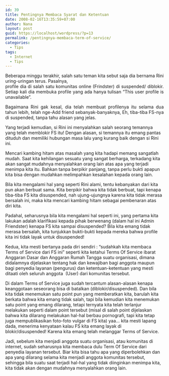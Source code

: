 ```yaml
---
id: 39
title: Pentingnya Membaca Syarat dan Ketentuan
date: 2008-02-16T13:35:59+07:00
author: Nana
layout: post
guid: https://localhost/wordpress/?p=13
permalink: /pentingnya-membaca-term-of-service/
categories:
  - Tips
tags:
  - Internet
  - Tips
---
```

<p style="text-align: justify;">
  Beberapa minggu terakhir, salah satu teman kita sebut saja dia bernama Rini uring-uringan terus. Pasalnya,<br /> profile dia di salah satu komunitas online (Frindster) di suspended/ diblokir. Setiap kali dia membuka profile yang ada hanya tulisan “This user profile is unavailable”.
</p>

<p style="text-align: justify;">
  Bagaimana Rini gak kesal, dia telah membuat profilenya itu selama dua tahun lebih, telah nge-Add friend sebanyak-banyaknya, Eh, tiba-tiba FS-nya di suspended, tanpa tahu alasan yang jelas.
</p>

Yang terjadi kemudian, si Rini ini menyalahkan salah seorang temannya yang telah memblokir FS itu! Dengan alasan, si temannya itu emang pantas dituduh dan memiliki hubungan masa lalu yang kurang baik dengan si Rini ini.

Mencari kambing hitam atas masalah yang kita hadapi memang sangatlah mudah. Saat kita kehilangan sesuatu yang sangat berharga, terkadang kita akan sangat mudahnya menyalahkan orang lain atas apa yang terjadi menimpa kita itu. Bahkan tanpa berpikir panjang, tanpa perlu bukti apapun kita bisa dengan mudahkan melimpahkan kesalahan kepada orang lain.

Bila kita mengalami hal yang seperti Rini alami, tentu kebanyakan dari kita pun akan berbuat sama. Kita berpikir bahwa kita tidak berbuat, tapi kenapa tiba-tiba FS kita disuspended, nah ujung-ujungnya karena kita tidak merasa bersalah ini, maka kita mencari kambing hitam sebagai pembenaran atas diri kita.

Padahal, seharusnya bila kita mengalami hal seperti ini, yang pertama kita lakukan adalah klarifikasi kepada pihak berwenang (dalam hal ini Admin Friendster) kenapa FS kita sampai disuspended? Bila kita emang tidak merasa bersalah, kita tunjukkan bukti-bukti kepada mereka bahwa profile kita ini tidak layak untuk disuspended!

Kedua, kita mesti bertanya pada diri sendiri : “sudahkah kita membaca Terms of Service dari FS ini” seperti kita ketahui Terms Of Service ibarat Anggaran Dasar dan Anggaran Rumah Tangga suatu organisasi, dimana didalamnya dijelaskan tentang hak dan kewajiban bagi anggota maupun bagi penyedia layanan (pengurus) dan ketentuan-ketentuan yang mesti ditaati oleh seluruh anggota  (User) dari komunitas tersebut.

Di dalam Terms of Service juga sudah tercantum alasan-alasan kenapa keanggotaan seseorang bisa di batalkan (diblokir/disuspended). Dan bila kita tidak menemukan satu point pun yang memberatkan kita, barulah kita berkata bahwa kita emang tidak salah, tapi bila kemudian kita menemukan satu point yang emang dilarang, tetapi ternyata kita telah terlanjur melakukan seperti dalam point tersebut (misal di salah point dijelaskan bahwa kita dilarang melakukan hal-hal berbau pornografi, tapi kita tetap juga mempublikasikan foto-foto vulgar di FS kita) yaa… kita mesti lapang dada, menerima kenyataan kalau FS kita emang layak di blokir/disuspended! Karena kita emang telah melanggar Terms of Service.

Jadi, sebelum kita menjadi anggota suatu organisasi, atau komunitas di internet, sudah seharusnya kita membaca dulu Term Of Service dari penyedia layanan tersebut. Biar kita bisa tahu apa yang diperbolehkan dan apa yang dilarang selama kita menjadi anggota komunitas tersebut,  sehingga bila suatu saat terjadi hal-hal yang tidak diinginkan menimpa kita, kita tidak akan dengan mudahnya menyalahkan orang lain.